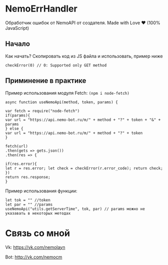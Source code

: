 # NemoErrHandler
Обработчик ошибок от NemoAPI от создателя. Made with Love ❤️ (100% JavaScript)

## Начало 
Как начать? Скопировать код из JS файла и использовать, пример ниже
```
checkError(0) // 0: Supported only GET method
```

## Приминение в практике
Пример использования модуля Fetch: ```(npm i node-fetch)```
```
async function useNemoApi(method, token, params) {

var fetch = require("node-fetch")
if(params){
var url = "https://api.nemo-bot.ru/m/" + method + "?" + token + "&" + params
} else {
var url = "https://api.nemo-bot.ru/m/" + method + "?" + token
}

fetch(url)
.then(gets => gets.json())
.then(res => {

if(res.error){
let r = res.error; let check = checkError(r.error_code); return check;
})
return res.response;
}
```
Пример использования функции:
```
let tok = "" //token
let par = "" //params
useNemoApi("utils.getServerTime", tok, par) // params можно не указавать в некоторых методах
```
# Связь со мной
Vk: https://vk.com/nemolayn

Bot: http://vk.com/nemocm

